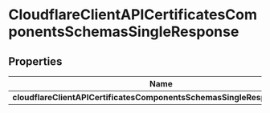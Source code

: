 # CloudflareClientAPICertificatesComponentsSchemasSingleResponse

## Properties
Name | Type | Description | Notes
------------ | ------------- | ------------- | -------------
**cloudflareClientAPICertificatesComponentsSchemasSingleResponseResult** | [**ComponentsSchemasCertificates**](ComponentsSchemasCertificates.md) |  |  [optional]

